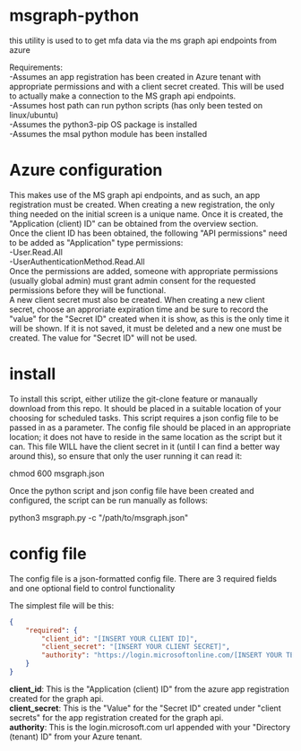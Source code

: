 # msgraph-python
this utility is used to to get mfa data via the ms graph api endpoints from azure

Requirements:  
-Assumes an app registration has been created in Azure tenant with appropriate permissions and with a client secret created.  This will be used to actually make a connection to the MS graph api endpoints.   
-Assumes host path can run python scripts (has only been tested on linux/ubuntu)   
-Assumes the python3-pip OS package is installed   
-Assumes the msal python module has been installed   

# Azure configuration
This makes use of the MS graph api endpoints, and as such, an app registration must be created.  When creating a new registration, the only thing needed on the initial screen is a unique name.  Once it is created, the "Application (client) ID" can be obtained from the overview section.  
Once the client ID has been obtained, the following "API permissions" need to be added as "Application" type permissions:   
-User.Read.All   
-UserAuthenticationMethod.Read.All   
Once the permissions are added, someone with appropriate permissions (usually global admin) must grant admin consent for the requested permissions before they will be functional.   
A new client secret must also be created.  When creating a new client secret, choose an approriate expiration time and be sure to record the "value" for the "Secret ID" created when it is show, as this is the only time it will be shown.  If it is not saved, it must be deleted and a new one must be created.  The value for "Secret ID" will not be used.

# install
To install this script, either utilize the git-clone feature or manaually download from this repo.  It should be placed in a suitable location of your choosing for scheduled tasks.  This script requires a json config file to be passed in as a parameter.  The config file should be placed in an appropriate location; it does not have to reside in the same location as the script but it can.  This file WILL have the client secret in it (until I can find a better way around this), so ensure that only the user running it can read it:

chmod 600 msgraph.json

Once the python script and json config file have been created and configured, the script can be run manually as follows:  

python3 msgraph.py -c "/path/to/msgraph.json"

# config file
The config file is a json-formatted config file.  There are 3 required fields and one optional field to control functionality

The simplest file will be this:
```json
{
    "required": {
        "client_id": "[INSERT YOUR CLIENT ID]",
        "client_secret": "[INSERT YOUR CLIENT SECRET]",
        "authority": "https://login.microsoftonline.com/[INSERT YOUR TENANT ID]"
    }
}
```
**client_id**: This is the "Application (client) ID" from the azure app registration created for the graph api.  
**client_secret**: This is the "Value" for the "Secret ID" created under "client secrets" for the app registration created for the graph api.   
**authority**:  This is the login.microsoft.com url appended with your "Directory (tenant) ID" from your Azure tenant.   
